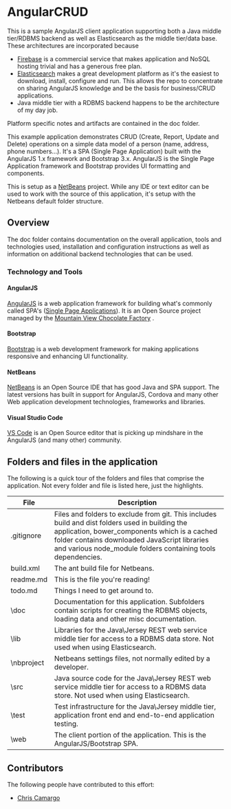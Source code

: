 
# AngularCRUD

This is a sample AngularJS client application supporting both a Java middle tier/RDBMS backend as well as  Elasticsearch as the middle tier/data base.  These architectures are incorporated because
* [Firebase](http://firebase.com) is a commercial service that makes application and NoSQL hosting trivial and has a generous free plan.
* [Elasticsearch](http://elastic.co) makes a great development platform as it's the easiest to download, install, configure and run. This allows the repo to concentrate on sharing AngularJS knowledge and be the basis for business/CRUD applications.
* Java middle tier with a RDBMS backend happens to be the architecture of my day job.

Platform specific notes and artifacts are contained in the doc folder.

This example application demonstrates CRUD (Create, Report, Update and Delete) operations on a simple data model of a person (name, address, phone numbers...). It's a SPA (Single Page Application) built with the AngularJS  1.x framework and Bootstrap 3.x. AngularJS is the Single Page Application framework and Bootstrap provides UI formatting and components.

This is setup as a [NetBeans](https://netbeans.org/) project. While any IDE or text editor can be used to work with the source of this application, it's setup with the Netbeans default folder structure.

## Overview
The doc folder contains documentation on the overall application, tools and technologies used, installation and configuration instructions as well as information on additional backend technologies that can be used.

### Technology and Tools
#### AngularJS
[AngularJS](http://angularjs.org) is a web application framework for building what's commonly called SPA's ([Single Page Applications](https://en.wikipedia.org/wiki/Single-page_application)). It is an Open Source project managed by the [Mountain View Chocolate Factory](http://google.com) .
#### Bootstrap
[Bootstrap](http://getbootstrap.com) is a web development framework for making applications responsive and enhancing UI functionality.
#### NetBeans
[NetBeans](https://netbeans.org/) is an Open Source IDE that has good Java and SPA support. The latest versions has built in support for AngularJS, Cordova and many other Web application development technologies, frameworks and libraries.
#### Visual Studio Code
[VS Code](https://code.visualstudio.com/) is an Open Source editor that is picking up mindshare in the AngularJS (and many other) community.

## Folders and files in the application
The following is a quick tour of the folders and files that comprise the application. Not every folder and file
is listed here, just the highlights.

File|Description
----|------------
.gitignore | Files and folders to exclude from git. This includes build and dist folders used in building the application, bower_components which is a cached folder contains downloaded JavaScript libraries and various node_module folders containing tools dependencies.
build.xml | The ant build file for Netbeans.
readme.md | This is the file you're reading!
todo.md | Things I need to get around to.
\doc | Documentation for this application. Subfolders contain scripts for creating the RDBMS objects, loading data and other misc documentation.
\lib | Libraries for the Java\Jersey REST web service middle tier for access to a RDBMS data store. Not used when using Elasticsearch.
\nbproject | Netbeans settings files, not normally edited by a developer.
\src  | Java source code for the Java\Jersey REST web service middle tier for access to a RDBMS data store. Not used when using Elasticsearch.
\test | Test infrastructure for the Java\Jersey middle tier, application front end and end-to-end application testing.
\web | The client portion of the application. This is the AngularJS/Bootstrap SPA.

## Contributors
The following people have contributed to this effort:
* [Chris Camargo](https://github.com/camargo)